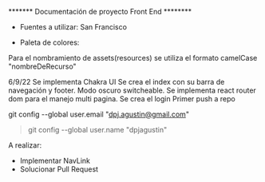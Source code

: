 ******* Documentación de proyecto Front End ********

- Fuentes a utilizar: San Francisco

- Paleta de colores: 

Para el nombramiento de assets(resources) se utiliza el formato camelCase "nombreDeRecurso" 


6/9/22
Se implementa Chakra UI 
Se crea el index con su barra de navegación y footer. Modo oscuro switcheable.
Se implementa react router dom para el manejo multi pagina.
Se crea el login
Primer push a repo


git config --global user.email "dpj.agustin@gmail.com"
> git config --global user.name "dpjagustin"

A realizar:
- Implementar NavLink
- Solucionar Pull Request